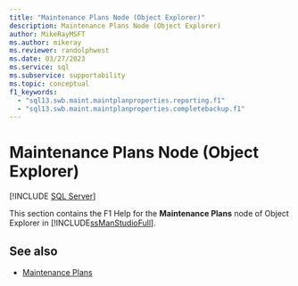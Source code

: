 ```yaml
---
title: "Maintenance Plans Node (Object Explorer)"
description: Maintenance Plans Node (Object Explorer)
author: MikeRayMSFT
ms.author: mikeray
ms.reviewer: randolphwest
ms.date: 03/27/2023
ms.service: sql
ms.subservice: supportability
ms.topic: conceptual
f1_keywords:
  - "sql13.swb.maint.maintplanproperties.reporting.f1"
  - "sql13.swb.maint.maintplanproperties.completebackup.f1"
---
```

# Maintenance Plans Node (Object Explorer)

[!INCLUDE [SQL Server](../../includes/applies-to-version/sqlserver.md)]

This section contains the F1 Help for the **Maintenance Plans** node of Object Explorer in [!INCLUDE[ssManStudioFull](../../includes/ssmanstudiofull-md.md)].

## See also

- [Maintenance Plans](maintenance-plans.md)

